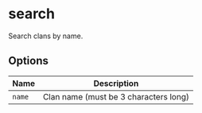 # search

Search clans by name.

## Options

| Name   | Description                           |
| ------ | ------------------------------------- |
| `name` | Clan name (must be 3 characters long) |
